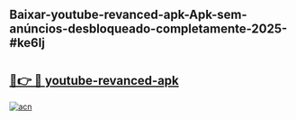 ## Baixar-youtube-revanced-apk-Apk-sem-anúncios-desbloqueado-completamente-2025-#ke6lj

# <h2><a href="https://ainizakaria.my?title=youtube-revanced-apk&ref=20M">🔗👉 🔴 youtube-revanced-apk</a></h2>

[![acn](https://github.com/user-attachments/assets/0f9c940e-d8b0-45ae-aac7-cd30a18b3e1c)](https://ainizakaria.my?title=youtube-revanced-apk&ref=20M)

